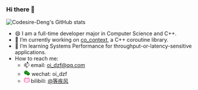 ### Hi there 👋

<!--
**Codesire-Deng/Codesire-Deng** is a ✨ _special_ ✨ repository because its `README.md` (this file) appears on your GitHub profile.

Here are some ideas to get you started:

- 🔭 I’m currently working on ...
- 🌱 I’m currently learning ...
- 👯 I’m looking to collaborate on ...
- 🤔 I’m looking for help with ...
- 💬 Ask me about ...
- 📫 How to reach me: ...
- 😄 Pronouns: ...
- ⚡ Fun fact: ...
-->

![Codesire-Deng's GitHub stats](https://github-readme-stats.vercel.app/api?username=Codesire-Deng&hide=issues&count_private=true&show_icons=true&theme=onedark)

- 😄 I am a full-time developer major in Computer Science and C++.
- 🔭 I’m currently working on [co_context](https://github.com/Codesire-Deng/co_context), a C++ coroutine library.
- 🌱 I’m learning Systems Performance for throughput-or-latency-sensitive applications.
- How to reach me:
  - 📫 email: [oi_dzf@qq.com](mailto:oi_dzf@qq.com)
  - <img src="./icon/weixin.svg" height="15em"  alt="wechat"> wechat: oi_dzf
  - <img src="./icon/bilibili.svg" height="15em"  alt="bilibili"> bilibili:  [@等疾风](https://space.bilibili.com/35186937)
